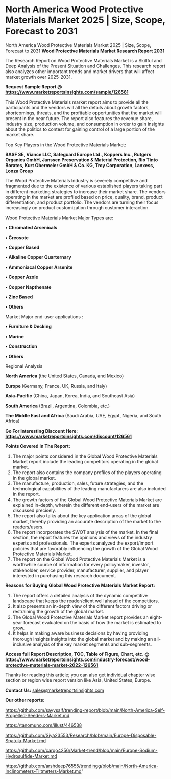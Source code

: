 # North America Wood Protective Materials Market 2025 | Size, Scope, Forecast to 2031
North America Wood Protective Materials Market 2025 | Size, Scope, Forecast to 2031
<strong>Wood Protective Materials Market Research Report 2031</strong>

The Research Report on Wood Protective Materials Market is a Skillful and Deep Analysis of the Present Situation and Challenges. This research report also analyzes other important trends and market drivers that will affect market growth over 2025-2031.

<strong>Request Sample Report @ <a href=https://www.marketreportsinsights.com/sample/126561>https://www.marketreportsinsights.com/sample/126561</a></strong>

This Wood Protective Materials market report aims to provide all the participants and the vendors will all the details about growth factors, shortcomings, threats, and the profitable opportunities that the market will present in the near future. The report also features the revenue share, industry size, production volume, and consumption in order to gain insights about the politics to contest for gaining control of a large portion of the market share.

Top Key Players in the Wood Protective Materials Market:

<strong>BASF SE, Viance LLC, Safeguard Europe Ltd., Koppers Inc., Rutgers Organics GmbH, Janssen Preservation & Material Protection, Rio Tinto Borates, Kurt Obermeier GmbH & Co. KG, Troy Corporation, Lanxess, Lonza Group</strong>

The Wood Protective Materials Industry is severely competitive and fragmented due to the existence of various established players taking part in different marketing strategies to increase their market share. The vendors operating in the market are profiled based on price, quality, brand, product differentiation, and product portfolio. The vendors are turning their focus increasingly on product customization through customer interaction.

Wood Protective Materials Market Major Types are:

<strong>• Chromated Arsenicals

• Creosote

• Copper Based

• Alkaline Copper Quarternary

• Ammoniacal Copper Arsenite

• Copper Azole

• Copper Napthenate

• Zinc Based

• Others</strong>

Market Major end-user applications :

<strong>• Furniture & Decking

• Marine

• Construction

• Others</strong>

Regional Analysis

</u><strong><b>North America</b></strong> (the United States, Canada, and Mexico)

<strong><b>Europe </b></strong>(Germany, France, UK, Russia, and Italy)

<strong><b>Asia-Pacific</b></strong> (China, Japan, Korea, India, and Southeast Asia)

<strong><b>South America</b></strong> (Brazil, Argentina, Colombia, etc.)

<strong><b>The Middle East and Africa</b></strong> (Saudi Arabia, UAE, Egypt, Nigeria, and South Africa)

<strong>Go For Interesting Discount Here: <a href=https://www.marketreportsinsights.com/discount/126561>https://www.marketreportsinsights.com/discount/126561</a></strong>

<strong>Points Covered in The Report:</strong>
<ol>
  <li>The major points considered in the Global Wood Protective Materials Market report include the leading competitors operating in the global market.</li>
  <li>The report also contains the company profiles of the players operating in the global market.</li>
  <li>The manufacture, production, sales, future strategies, and the technological capabilities of the leading manufacturers are also included in the report.</li>
  <li>The growth factors of the Global Wood Protective Materials Market are explained in-depth, wherein the different end-users of the market are discussed precisely.</li>
  <li>The report also talks about the key application areas of the global market, thereby providing an accurate description of the market to the readers/users.</li>
  <li>The report incorporates the SWOT analysis of the market. In the final section, the report features the opinions and views of the industry experts and professionals. The experts analyzed the export/import policies that are favorably influencing the growth of the Global Wood Protective Materials Market.</li>
  <li>The report on the Global Wood Protective Materials Market is a worthwhile source of information for every policymaker, investor, stakeholder, service provider, manufacturer, supplier, and player interested in purchasing this research document.</li>
</ol>
<strong>Reasons for Buying Global Wood Protective Materials Market Report:</strong>

<ol>
  <li>The report offers a detailed analysis of the dynamic competitive landscape that keeps the reader/client well ahead of the competitors.</li>
  <li>It also presents an in-depth view of the different factors driving or restraining the growth of the global market.</li>
  <li>The Global Wood Protective Materials Market report provides an eight-year forecast evaluated on the basis of how the market is estimated to grow.</li>
  <li>It helps in making aware business decisions by having providing thorough insights insights into the global market and by making an all-inclusive analysis of the key market segments and sub-segments.</li>
</ol>
<strong>Access full Report Description, TOC, Table of Figure, Chart, etc. @ <a href=https://www.marketreportsinsights.com/industry-forecast/wood-protective-materials-market-2022-126561>https://www.marketreportsinsights.com/industry-forecast/wood-protective-materials-market-2022-126561</a></strong>


Thanks for reading this article; you can also get individual chapter wise section or region wise report version like Asia, United States, Europe.

<strong>Contact Us:</strong>
sales@marketreportsinsights.com

<strong>Our other reports:</strong>

<a href=https://github.com/sayysaif/trending-report/blob/main/North-America-Self-Propelled-Seeders-Market.md>https://github.com/sayysaif/trending-report/blob/main/North-America-Self-Propelled-Seeders-Market.md</a>

<a href=https://tanomuno.com/illust/446538>https://tanomuno.com/illust/446538</a>

<a href=https://github.com/Siya23553/Research/blob/main/Europe-Disposable-Spatula-Market.md>https://github.com/Siya23553/Research/blob/main/Europe-Disposable-Spatula-Market.md</a>

<a href=https://github.com/cargo4256/Market-trend/blob/main/Europe-Sodium-Hydrosulfide-Market.md>https://github.com/cargo4256/Market-trend/blob/main/Europe-Sodium-Hydrosulfide-Market.md</a>

<a href=https://github.com/arshdeep76555/trendingg/blob/main/North-America-Inclinometers-Tiltmeters-Market.md>https://github.com/arshdeep76555/trendingg/blob/main/North-America-Inclinometers-Tiltmeters-Market.md</a>"
